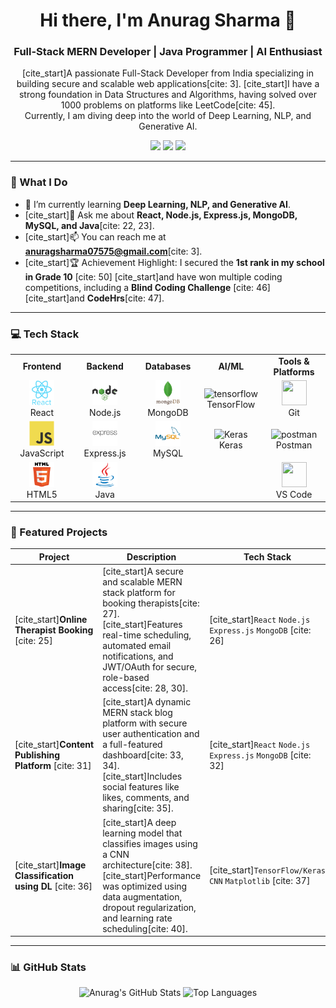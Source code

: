 <div align="center">
  <h1>Hi there, I'm Anurag Sharma 👋</h1>
  <h3>Full-Stack MERN Developer | Java Programmer | AI Enthusiast</h3>
  <p>
    [cite_start]A passionate Full-Stack Developer from India specializing in building secure and scalable web applications[cite: 3]. 
    [cite_start]I have a strong foundation in Data Structures and Algorithms, having solved over 1000 problems on platforms like LeetCode[cite: 45].
    <br />
    Currently, I am diving deep into the world of Deep Learning, NLP, and Generative AI.
  </p>

  <p>
    <a href="https://linkedin.com/in/anurag sharma" target="_blank"><img src="https://img.shields.io/badge/LinkedIn-0077B5?style=for-the-badge&logo=linkedin&logoColor=white" /></a>
    <a href="https://www.leetcode.com/anurag8090" target="_blank"><img src="https://img.shields.io/badge/LeetCode-FFA116?style=for-the-badge&logo=LeetCode&logoColor=black" /></a>
    <a href="mailto:anuragsharma07575@gmail.com"><img src="https://img.shields.io/badge/Gmail-D14836?style=for-the-badge&logo=gmail&logoColor=white" /></a>
  </p>
</div>

---

### 🚀 What I Do

-   🌱 I’m currently learning **Deep Learning, NLP, and Generative AI**.
-   [cite_start]💬 Ask me about **React, Node.js, Express.js, MongoDB, MySQL, and Java**[cite: 22, 23].
-   [cite_start]📫 You can reach me at **anuragsharma07575@gmail.com**[cite: 3].
-   [cite_start]🏆 Achievement Highlight: I secured the **1st rank in my school in Grade 10** [cite: 50] [cite_start]and have won multiple coding competitions, including a **Blind Coding Challenge** [cite: 46] [cite_start]and **CodeHrs**[cite: 47].

---

### 💻 Tech Stack

<table width="100%">
  <tr>
    <td align="center" width="20%">
      <strong>Frontend</strong>
    </td>
    <td align="center" width="20%">
      <strong>Backend</strong>
    </td>
    <td align="center" width="20%">
      <strong>Databases</strong>
    </td>
    <td align="center" width="20%">
      <strong>AI/ML</strong>
    </td>
    <td align="center" width="20%">
      <strong>Tools & Platforms</strong>
    </td>
  </tr>
  <tr>
    <td align="center">
      <img src="https://raw.githubusercontent.com/devicons/devicon/master/icons/react/react-original-wordmark.svg" alt="react" width="40" height="40"/>
      <br>React
    </td>
    <td align="center">
      <img src="https://raw.githubusercontent.com/devicons/devicon/master/icons/nodejs/nodejs-original-wordmark.svg" alt="nodejs" width="40" height="40"/>
      <br>Node.js
    </td>
    <td align="center">
      <img src="https://raw.githubusercontent.com/devicons/devicon/master/icons/mongodb/mongodb-original-wordmark.svg" alt="mongodb" width="40" height="40"/>
      <br>MongoDB
    </td>
     <td align="center">
      <img src="https://www.vectorlogo.zone/logos/tensorflow/tensorflow-icon.svg" alt="tensorflow" width="40" height="40"/>
      <br>TensorFlow
    </td>
    <td align="center">
      <img src="https://cdn.jsdelivr.net/gh/devicons/devicon/icons/git/git-original.svg" width="40" height="40"/>
      <br>Git
    </td>
  </tr>
  <tr>
    <td align="center">
      <img src="https://raw.githubusercontent.com/devicons/devicon/master/icons/javascript/javascript-original.svg" alt="javascript" width="40" height="40"/>
      <br>JavaScript
    </td>
    <td align="center">
      <img src="https://raw.githubusercontent.com/devicons/devicon/master/icons/express/express-original-wordmark.svg" alt="express" width="40" height="40"/>
      <br>Express.js
    </td>
    <td align="center">
      <img src="https://raw.githubusercontent.com/devicons/devicon/master/icons/mysql/mysql-original-wordmark.svg" alt="mysql" width="40" height="40"/>
      <br>MySQL
    </td>
    <td align="center">
      <img src="https://upload.wikimedia.org/wikipedia/commons/thumb/a/ae/Keras_logo.svg/1200px-Keras_logo.svg.png" alt="Keras" width="40" height="40"/>
      <br>Keras
    </td>
    <td align="center">
      <img src="https://www.vectorlogo.zone/logos/getpostman/getpostman-icon.svg" alt="postman" width="40" height="40"/>
      <br>Postman
    </td>
  </tr>
   <tr>
    <td align="center">
      <img src="https://raw.githubusercontent.com/devicons/devicon/master/icons/html5/html5-original-wordmark.svg" alt="html5" width="40" height="40"/>
      <br>HTML5
    </td>
    <td align="center">
      <img src="https://raw.githubusercontent.com/devicons/devicon/master/icons/java/java-original.svg" alt="java" width="40" height="40"/>
      <br>Java
    </td>
    <td align="center"></td>
    <td align="center"></td>
    <td align="center">
      <img src="https://cdn.jsdelivr.net/gh/devicons/devicon/icons/vscode/vscode-original.svg" width="40" height="40"/>
      <br>VS Code
    </td>
  </tr>
</table>

---

### 📂 Featured Projects

| Project                                     | Description                                                                                                                                                                             | Tech Stack                                                     |
| ------------------------------------------- | --------------------------------------------------------------------------------------------------------------------------------------------------------------------------------------- | -------------------------------------------------------------- |
| [cite_start]**Online Therapist Booking** [cite: 25]                | [cite_start]A secure and scalable MERN stack platform for booking therapists[cite: 27]. [cite_start]Features real-time scheduling, automated email notifications, and JWT/OAuth for secure, role-based access[cite: 28, 30]. | [cite_start]`React` `Node.js` `Express.js` `MongoDB` [cite: 26]          |
| [cite_start]**Content Publishing Platform** [cite: 31]         | [cite_start]A dynamic MERN stack blog platform with secure user authentication and a full-featured dashboard[cite: 33, 34]. [cite_start]Includes social features like likes, comments, and sharing[cite: 35].       | [cite_start]`React` `Node.js` `Express.js` `MongoDB` [cite: 32]          |
| [cite_start]**Image Classification using DL** [cite: 36] | [cite_start]A deep learning model that classifies images using a CNN architecture[cite: 38]. [cite_start]Performance was optimized using data augmentation, dropout regularization, and learning rate scheduling[cite: 40]. | [cite_start]`TensorFlow/Keras` `CNN` `Matplotlib` [cite: 37]             |

---

### 📊 GitHub Stats
<div align="center">
  <img src="https://github-readme-stats.vercel.app/api?username=YOUR-GITHUB-USERNAME&show_icons=true&theme=radical&hide_border=true&include_all_commits=true" alt="Anurag's GitHub Stats" />
  <img src="https://github-readme-stats.vercel.app/api/top-langs/?username=YOUR-GITHUB-USERNAME&layout=compact&theme=radical&hide_border=true" alt="Top Languages" />
</div>
